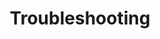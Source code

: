 ---
layout: layout.pug
navigationTitle: Troubleshooting
title: Troubleshooting
menuWeight: 7
excerpt: Explore tools, techniques, and tips to help you troubleshoot common issues
enterprise: false
---